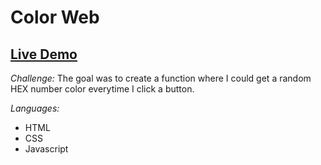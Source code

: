 # Color Web #

## [Live Demo](https://hexcolorweb.netlify.app/) ##

_Challenge:_
The goal was to create a function where I could get a random HEX number color everytime I click a button.

_Languages:_
- HTML
- CSS
- Javascript
